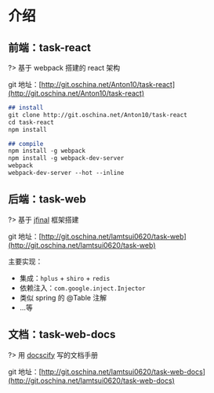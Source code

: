 # 介绍

## 前端：task-react
?> 基于 webpack 搭建的 react 架构

git 地址：[http://git.oschina.net/Anton10/task-react](http://git.oschina.net/Anton10/task-react)

```markdown
## install
git clone http://git.oschina.net/Anton10/task-react
cd task-react
npm install

## compile
npm install -g webpack
npm install -g webpack-dev-server
webpack
webpack-dev-server --hot --inline
```

## 后端：task-web
?> 基于 [jfinal](http://git.oschina.net/jfinal/jfinal) 框架搭建

git 地址：[http://git.oschina.net/lamtsui0620/task-web](http://git.oschina.net/lamtsui0620/task-web)

主要实现：
- 集成：`hplus` + `shiro` + `redis`
- 依赖注入：`com.google.inject.Injector`
- 类似 spring 的 @Table 注解
- ...等

## 文档：task-web-docs
?> 用 [docscify](https://docsify.js.org/#/zh-cn/) 写的文档手册

git 地址：[http://git.oschina.net/lamtsui0620/task-web-docs](http://git.oschina.net/lamtsui0620/task-web-docs)

